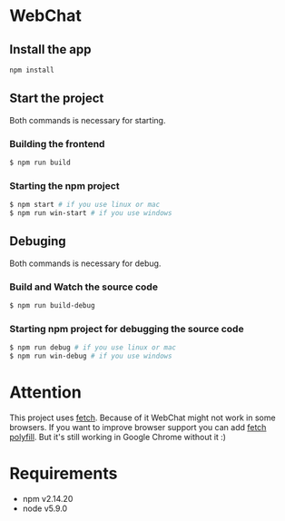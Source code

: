 # WebChat
## Install the app
```sh
npm install
```

## Start the project
Both commands is necessary for starting.
### Building the frontend
```sh
$ npm run build
```
### Starting the npm project
```sh
$ npm start # if you use linux or mac
$ npm run win-start # if you use windows
```

## Debuging
Both commands is necessary for debug.
### Build and Watch the source code
```sh
$ npm run build-debug
```
### Starting npm project for debugging the source code
```sh
$ npm run debug # if you use linux or mac
$ npm run win-debug # if you use windows
```


# Attention
This project uses 
[fetch](https://developer.mozilla.org/en/docs/Web/API/Fetch_API). Because of it WebChat might not work in some browsers. If you want to improve browser support you can add [fetch polyfill](https://github.com/github/fetch). But it's still working in Google Chrome without it :)

# Requirements
* npm v2.14.20
* node v5.9.0
